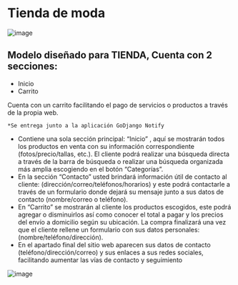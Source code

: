 # Tienda de moda
![image](https://github.com/carterror/store/assets/22793175/521fefe4-6513-4318-be8d-603b6f2032a1)

## Modelo diseñado para TIENDA, Cuenta con 2 secciones:
- Inicio
- Carrito

Cuenta con un carrito facilitando el pago de servicios o productos a través de la propia web.

``` *Se entrega junto a la aplicación GoDjango Notify ```

- Contiene una sola sección principal: “Inicio” , aquí se mostrarán todos los productos en venta con su
información correspondiente (fotos/precio/tallas, etc.). El cliente podrá realizar una búsqueda directa
a través de la barra de búsqueda o realizar una búsqueda organizada más amplia escogiendo en el
botón “Categorías”.
- En la sección “Contacto” usted brindará información útil de contacto al cliente:
(dirección/correo/teléfonos/horarios) y este podrá contactarle a través de un formulario donde
dejará su mensaje junto a sus datos de contacto (nombre/correo o teléfono).
- En “Carrito” se mostrarán al cliente los productos escogidos, este podrá agregar o disminuirlos así
como conocer el total a pagar y los precios del envío a domicilio según su ubicación. La compra
finalizará una vez que el cliente rellene un formulario con sus datos personales:
(nombre/teléfono/dirección).
- En el apartado final del sitio web aparecen sus datos de contacto (teléfono/dirección/correo) y sus
enlaces a sus redes sociales, facilitando aumentar las vías de contacto y seguimiento

![image](https://github.com/carterror/store/assets/22793175/8f359c8f-d8b2-4839-8e97-0566878f4d57)
